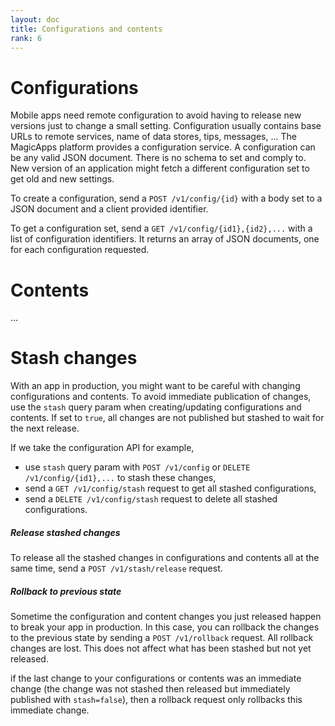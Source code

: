 ```yaml
---
layout: doc
title: Configurations and contents
rank: 6
---
```


# Configurations

Mobile apps need remote configuration to avoid having to release new versions just to change a small setting. Configuration usually contains base URLs to remote services, name of data stores, tips, messages, ... The MagicApps platform provides a configuration service. A configuration can be any valid JSON document. There is no schema to set and comply to. New version of an application might fetch a different configuration set to get old and new settings.

To create a configuration, send a `POST /v1/config/{id}` with a body set to a JSON document and a client provided identifier.

To get a configuration set, send a `GET /v1/config/{id1},{id2},...` with a list of configuration identifiers. It returns an array of JSON documents, one for each configuration requested.

# Contents

...

# Stash changes

With an app in production, you might want to be careful with changing configurations and contents. To avoid immediate publication of changes, use the `stash` query param when creating/updating configurations and contents. If set to `true`, all changes are not published but stashed to wait for the next release.

If we take the configuration API for example,

- use `stash` query param with `POST /v1/config` or `DELETE /v1/config/{id1},...` to stash these changes,
- send a `GET /v1/config/stash` request to get all stashed configurations,
- send a `DELETE /v1/config/stash` request to delete all stashed configurations.

##### Release stashed changes

To release all the stashed changes in configurations and contents all at the same time, send a `POST /v1/stash/release` request.

##### Rollback to previous state

Sometime the configuration and content changes you just released happen to break your app in production. In this case, you can rollback the changes to the previous state by sending a `POST /v1/rollback` request. All rollback changes are lost. This does not affect what has been stashed but not yet released.

if the last change to your configurations or contents was an immediate change (the change was not stashed then released but immediately published with `stash=false`), then a rollback request only rollbacks this immediate change.